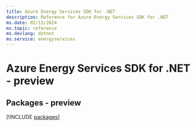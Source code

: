 ```yaml
---
title: Azure Energy Services SDK for .NET
description: Reference for Azure Energy Services SDK for .NET
ms.date: 02/13/2024
ms.topic: reference
ms.devlang: dotnet
ms.service: energyservices
---
```

# Azure Energy Services SDK for .NET - preview
## Packages - preview
[!INCLUDE [packages](energy-services-index.md)]